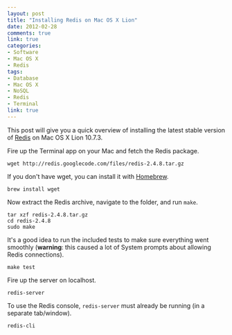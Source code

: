 ```yaml
---
layout: post
title: "Installing Redis on Mac OS X Lion"
date: 2012-02-28
comments: true
link: true
categories:
- Software
- Mac OS X
- Redis
tags:
- Database
- Mac OS X
- NoSQL
- Redis
- Terminal
link: true
---
```


This post will give you a quick overview of installing the latest stable version of [Redis](http://redis.io) on Mac OS X Lion 10.7.3.

Fire up the Terminal app on your Mac and fetch the Redis package.

```
wget http://redis.googlecode.com/files/redis-2.4.8.tar.gz
```

If you don't have wget, you can install it with [Homebrew](http://mxcl.github.com/homebrew/).

```
brew install wget
```

Now extract the Redis archive, navigate to the folder, and run ```make```.

```
tar xzf redis-2.4.8.tar.gz
cd redis-2.4.8
sudo make
```

It's a good idea to run the included tests to make sure everything went smoothly (**warning**: this caused a lot of System prompts about allowing Redis connections).

```
make test
```

Fire up the server on localhost.

```
redis-server
```

To use the Redis console, ```redis-server``` must already be running (in a separate tab/window).

```
redis-cli
```

